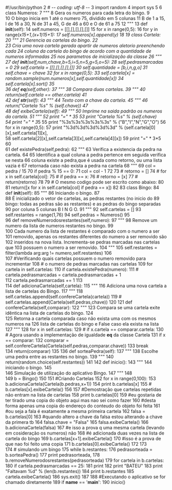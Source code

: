  #!/usr/bin/python
   2 # -*- coding: utf-8 -*-
   3 import random
   4 import sys
   5 
   6 class Numeros:
   7     """
   8     Gera os numeros para cada letra do bingo.
   9     
  10     O bingo inicia em 1 até o numero 75, dividido em 5 colunas 
  11     B de 1 a 15, I de 16 a 30, N de 31 a 45, G de 46 a 60 e O de 61 a 75
  12     """
  13     def __init__(self):
  14         self.numeros = [[],[],[],[],[]]
  15         for x in range(0,5):
  16             for y in range(x*15+1,(x+1)*15+1):
  17                 self.numeros[x].append(y)
  18 
  19 class Cartela:
  20     """
  21     Gerencia as cartelas do bingo.
  22     
  23     Cria uma nova cartela gerada apartir de numeros aletorio preenchendo cada 
  24     coluna da cartela do bingo de acordo com a quantidade de numeros informadas
  25     nos parametros de inicialização da classe
  26     """                
  27     def __init__(self,num,chave,b=5,i=5,n=5,g=5,o=5):
  28         self.pedrasmarcadas = 0
  29         self.cartela = [[],[],[],[],[]]
  30         self.quantidade = [b,i,n,g,o]
  31         self.chave = chave
  32         for x in range(0,5):
  33             self.cartela[x] = random.sample(num.numeros[x],self.quantidade[x])
  34             self.cartela[x].sort()
  35             
  36     def __eq__(self,other):
  37         """
  38         Compara duas cartelas.
  39         """
  40         return(self.cartela == other.cartela)
  41     
  42     def __str__(self):
  43         """
  44         Texto com a chave da cartela.
  45         """
  46         return("Cartela %s" % (self.chave))
  47         
  48     def exibeCartela(self):
  49         """
  50         Imprime na saida padrão os numeros da cartela.
  51         """
  52         print "=" * 3*5
  53         print "Cartela %s" % (self.chave)        
  54         print "=" * 3*5
  55         print "%3s%3s%3s%3s%3s" % ("B","I","N","G","O")
  56         for x in range(0,5):
  57             print "%3d%3d%3d%3d%3d" % (self.cartela[0][x],self.cartela[1][x], \
  58             self.cartela[2][x],self.cartela[3][x],self.cartela[4][x])
  59         print "=" * 3*5
  60     
  61     def existePedra(self,pedra):
  62         """
  63         Verifica a existencia da pedra na cartela.
  64 
  65         Identifica a qual coluna a pedra pertence em seguida verifica se nesta
  66         coluna existe a pedra,que é usada como retorno, ou uma lista vazia é
  67         retornada caso não exista a pedra na cartela
  68         """
  69         col = pedra / 15
  70         if pedra % 15 == 0:
  71             col = col - 1
  72 
  73 #        retorno = []
  74 #        for x in self.cartela[col]:
  75 #            if pedra == x:
  76 #                retorno = [x]
  77 #        return(retorno) 
  78 
  79 # O mesmo codigo pode ser escrito como abaixo:
  80         
  81         return([x for x in self.cartela[col] if pedra == x])
  82 
  83 class Bingo: 
  84     def __init__(self):
  85         """
  86         Iniciando o bingo.
  87     
  88         É inicializado o vetor de cartelas, as pedras restantes (no inicio do
  89         bingo: todas as pedras são as restantes) e as pedras do bingo separadas
  90         por coluna 5 colunas B I N G O.
  91         """
  92         self.cartelas = []
  93         self.restantes = range(1,76)
  94         self.pedras = Numeros()
  95         
  96     def removeNumerodosrestantes(self,numero):
  97         """
  98         Remove um numero da lista de numeros restantes no bingo.
  99     
 100         Cada numero da lista de restantes é comparado com o numero a ser
 101         removido, apenas os restantes diferentes do numero a ser removido são
 102         inseridos na nova lista. Incrementa-se pedras marcadas nas cartelas que
 103         possuem o numero a ser removido.
 104         """
 105         self.restantes = filter(lambda arg:arg != numero,self.restantes)
 106         
 107         #Verificando quais cartelas possuem o numero removido para incrementar
 108         # o numero de pedras marcadas nas cartelas
 109         for cartela in self.cartelas:
 110             if cartela.existePedra(numero):
 111 #                cartela.pedrasmarcadas = cartela.pedrasmarcadas + 1            
 112                 cartela.pedrasmarcadas +=  1
 113     
 114     def adicionaCartela(self,cartela):
 115         """
 116         Adiciona uma nova cartela a lista de cartelas do Bingo.
 117         """
 118         self.cartelas.append(self.confereCartela(cartela))
 119 #        self.cartelas.append(Cartela(self.pedras,chave))
 120 
 121     def confereCartela(self,comparar):
 122         """
 123         Compara se uma cartela exite idêntica na lista de cartelas do bingo.
 124         
 125         Retorna a cartela comparada caso não exista uma com os mesmos numeros na
 126         lista de cartelas do bingo e False caso ela exista na lista
 127         """
 128         for x in self.cartelas:
 129 #               if x.cartela == comparar.cartela:
 130 # Agora usando a implementação de igualdade __eq__ da classe Cartela
 131                 if x == comparar:
 132                     comparar = self.confereCartela(Cartela(self.pedras,comparar.chave))
 133                     break                   
 134         return(comparar)
 135 
 136     def sorteaPedra(self):
 137         """
 138         Escolhe uma pedra entre as restantes no bingo.
 139         """
 140         return(random.choice(self.restantes))
 141 
 142 def inicio():
 143     """
 144     iniciando o bingo.
 145     
 146     Simulação de utilização do aplicativo Bingo.
 147     """
 148     
 149     b = Bingo()
 150 
 151     #Criando Cartelas
 152     for x in range(0,100):
 153         b.adicionaCartela(Cartela(b.pedras,x+1))
 154         print b.cartelas[x]
 155     #    b.cartelas[x].exibeCartela()
 156 
 157     #Demostração que cartelas repetidas não entram na lista de cartelas
 158     print b.cartelas[0]
 159     #eu gostaria de ter tirado uma copia do objeto aqui mas nao sei como fazer
 160     #desta forma apenas uma copia do endereço do conteudo do objeto foi feita
 161     #ou seja a fala é exatamente a mesma primeira cartela
 162     falsa = b.cartelas[0]
 163     #quando altero a chave da falsa estou alterando a chave da primera tb
 164     falsa.chave = "Falsa"
 165     falsa.exibeCartela()
 166     b.adicionaCartela(falsa)
 167     #e isso a prova q uma mesma cartela (levando em cosideração os numeros) não
 168     #é adicionada duas vezes na lista de cartela do bingo
 169     b.cartelas[x+1].exibeCartela()
 170     #isso é a prova de que nao foi feito uma copia
 171     b.cartelas[0].exibeCartela()
 172 
 173     
 174     # simulando um bingo
 175     while b.restantes:
 176         pedrasorteada = b.sorteaPedra()
 177         print pedrasorteada,
 178         b.removeNumerodosrestantes(pedrasorteada)
 179         for cartela in b.cartelas:
 180             if cartela.pedrasmarcadas == 25:
 181                 print
 182                 print "BATEU"
 183                 print "Faltavam %d" % (len(b.restantes)) 
 184                 print b.restantes
 185                 cartela.exibeCartela()
 186                 sys.exit()
 187 
 188 #Executando o aplicativo se for chamado diretamente
 189 if __name__ == '__main__':
 190     inicio()
